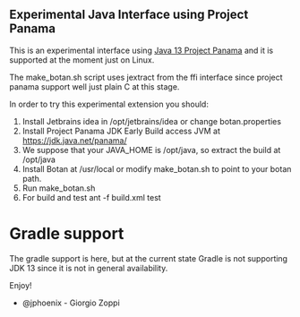 ## Experimental Java Interface using Project Panama 
This is an experimental interface using [Java 13 Project Panama](http://openjdk.java.net/projects/panama/)
and it is supported at the moment just on Linux.

The make_botan.sh script uses jextract from the ffi interface since project
panama support well just plain C at this stage.

In order to try this experimental extension you should:
1. Install Jetbrains idea in /opt/jetbrains/idea or change botan.properties
1. Install Project Panama JDK Early Build access JVM at https://jdk.java.net/panama/
2. We suppose that your JAVA_HOME is /opt/java, so extract the build at /opt/java
3. Install Botan at /usr/local or modify make_botan.sh to point to your botan path.
4. Run make_botan.sh
5. For build and test ant -f build.xml test
# Gradle support
The gradle support is here, but at the current state Gradle is not supporting
JDK 13 since it is not in general availability.

Enjoy!
- @jphoenix - Giorgio Zoppi


